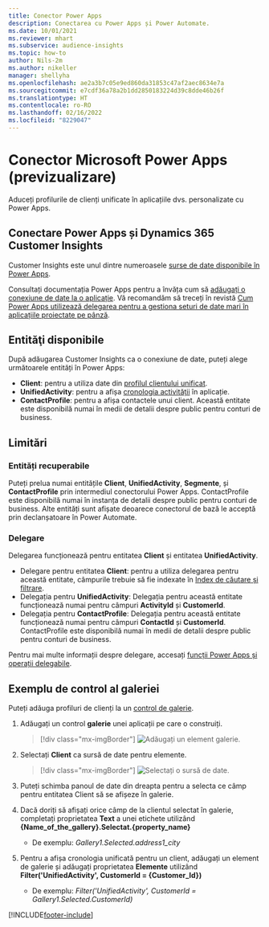 ```yaml
---
title: Conector Power Apps
description: Conectarea cu Power Apps și Power Automate.
ms.date: 10/01/2021
ms.reviewer: mhart
ms.subservice: audience-insights
ms.topic: how-to
author: Nils-2m
ms.author: nikeller
manager: shellyha
ms.openlocfilehash: ae2a3b7c05e9ed860da31853c47af2aec8634e7a
ms.sourcegitcommit: e7cdf36a78a2b1dd2850183224d39c8dde46b26f
ms.translationtype: HT
ms.contentlocale: ro-RO
ms.lasthandoff: 02/16/2022
ms.locfileid: "8229047"
---
```

# <a name="microsoft-power-apps-connector-preview"></a>Conector Microsoft Power Apps (previzualizare)

Aduceți profilurile de clienți unificate în aplicațiile dvs. personalizate cu Power Apps.

## <a name="connect-power-apps-and-dynamics-365-customer-insights"></a>Conectare Power Apps și Dynamics 365 Customer Insights

Customer Insights este unul dintre numeroasele [surse de date disponibile în Power Apps](/powerapps/maker/canvas-apps/working-with-data-sources).

Consultați documentația Power Apps pentru a învăța cum să [adăugați o conexiune de date la o aplicație](/powerapps/maker/canvas-apps/add-data-connection). Vă recomandăm să treceți în revistă [Cum Power Apps utilizează delegarea pentru a gestiona seturi de date mari în aplicațiile proiectate pe pânză](/powerapps/maker/canvas-apps/delegation-overview).

## <a name="available-entities"></a>Entităţi disponibile

După adăugarea Customer Insights ca o conexiune de date, puteți alege următoarele entități în Power Apps:

- **Client**: pentru a utiliza date din [profilul clientului unificat](customer-profiles.md).
- **UnifiedActivity**: pentru a afișa [cronologia activității](activities.md) în aplicație.
- **ContactProfile**: pentru a afișa contactele unui client. Această entitate este disponibilă numai în medii de detalii despre public pentru conturi de business.

## <a name="limitations"></a>Limitări

### <a name="retrievable-entities"></a>Entități recuperabile

Puteți prelua numai entitățile **Client**, **UnifiedActivity**, **Segmente**, și **ContactProfile** prin intermediul conectorului Power Apps. ContactProfile este disponibilă numai în instanța de detalii despre public pentru conturi de business. Alte entități sunt afișate deoarece conectorul de bază le acceptă prin declanșatoare în Power Automate.

### <a name="delegation"></a>Delegare

Delegarea funcționează pentru entitatea **Client** și entitatea **UnifiedActivity**. 

- Delegare pentru entitatea **Client**: pentru a utiliza delegarea pentru această entitate, câmpurile trebuie să fie indexate în [Index de căutare și filtrare](search-filter-index.md).  
- Delegația pentru **UnifiedActivity**: Delegația pentru această entitate funcționează numai pentru câmpuri **ActivityId** și **CustomerId**.  
- Delegația pentru **ContactProfile**: Delegația pentru această entitate funcționează numai pentru câmpuri **ContactId** și **CustomerId**. ContactProfile este disponibilă numai în medii de detalii despre public pentru conturi de business.

Pentru mai multe informații despre delegare, accesați [funcții Power Apps și operații delegabile](/powerapps/maker/canvas-apps/delegation-overview). 

## <a name="example-gallery-control"></a>Exemplu de control al galeriei

Puteți adăuga profiluri de clienți la un [control de galerie](/powerapps/maker/canvas-apps/add-gallery).

1. Adăugați un control **galerie** unei aplicații pe care o construiți.

    > [!div class="mx-imgBorder"]
    > ![Adăugați un element galerie.](media/connector-powerapps9.png "Adăugați un element galerie.")

2. Selectați **Client** ca sursă de date pentru elemente.

    > [!div class="mx-imgBorder"]
    > ![Selectați o sursă de date.](media/choose-datasource-powerapps.png "Selectați o sursă de date.")

3. Puteți schimba panoul de date din dreapta pentru a selecta ce câmp pentru entitatea Client să se afișeze în galerie.

4. Dacă doriți să afișați orice câmp de la clientul selectat în galerie, completați proprietatea **Text** a unei etichete utilizând **{Name_of_the_gallery}.Selectat.{property_name}**  
    - De exemplu: _Gallery1.Selected.address1_city_

5. Pentru a afișa cronologia unificată pentru un client, adăugați un element de galerie și adăugați proprietatea **Elemente** utilizând **Filter('UnifiedActivity', CustomerId = {Customer_Id})**  
    - De exemplu: _Filter('UnifiedActivity', CustomerId = Gallery1.Selected.CustomerId)_


[!INCLUDE[footer-include](../includes/footer-banner.md)]
